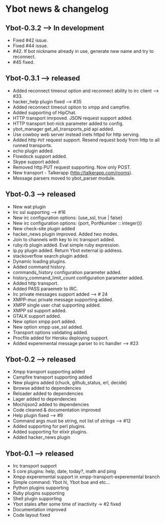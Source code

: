 # Ybot news & changelog

## Ybot-0.3.2 --> In development

  * Fixed #42 issue.
  * Fixed #44 issue.
  * #42. If bot nickname already in use, generate new name and try to reconnect.
  * #45 fixed.

## Ybot-0.3.1 --> released

  * Added reconnect timeout option and reconnect ability to irc client --> #33.
  * hacker_help plugin fixed --> #35
  * Added reconnect timeout option to xmpp and campfire.
  * Added supporting of HipChat.
  * HTTP transport imrpoved. JSON request support added.
  * HTTP transport bot-nick parameter added to config.
  * ybot_manager get_all_transports_pid api added.
  * Use cowboy web server instead inets httpd for http serving.
  * Added http `PUT` request support. Resend request body from http to all runned transports.
  * echo plugin added.
  * Flowdock support added.
  * Skype support added.
  * Removed http PUT request supporting. Now only POST.
  * New transport - Talkerapp (http://talkerapp.com/rooms).
  * Message parsers moved to ybot_parser module.

## Ybot-0.3 --> released

  * New wat plugin
  * Irc ssl supporting --> #16
  * New irc configuration options: {use_ssl, true | false}
  * New irc configuration options: {port, PortNumber :: integer()}
  * New check-site plugin added
  * hacker_news plugin improved. Added two modes.
  * Join to channels with key to irc transport added.
  * ruby.rb plugin added. Eval simple ruby expression.
  * ip.py plugin added. Return Ybot external ip address.
  * stackoverflow search plugin added.
  * Dynamic loading plugins.
  * Added command history.
  * commands_history configuration parameter added.
  * history_command_limit_count configuration parameter added.
  * Added http transport.
  * Added PASS paraemetr to IRC.
  * Irc private messages support added --> # 24
  * XMPP-muc private message supporting added.
  * XMPP single user chat supporting added.
  * XMPP ssl support added.
  * GTALK support added.
  * New option xmpp port added. 
  * New option xmpp use_ssl added.
  * Transport options validating added.
  * Procfile added for Heroku deploying support.
  * Added experemental message parser to irc handler --> #23

## Ybot-0.2 --> released

  * Xmpp transport supporting added
  * Campfire transport supporting added
  * New plugins added (chuck, github_status, erl, decide)
  * Ibrowse added to dependencies
  * Reloader added to dependencies
  * Lager added to dependencies
  * Mochijson2 added to dependencies
  * Code cleaned & documentation improved
  * Help plugin fixed --> #9
  * Command args must be string, not list of strings --> #12
  * Added supporting for perl plugins.
  * Added supporting for elixir plugins.
  * Added hacker_news plugin

## Ybot-0.1 --> released

  * Irc transport support
  * 5 core plugins: help, date, today?, math and ping
  * Xmpp experemental support in xmpp-transport-experemental branch
  * Simple command: Ybot hi, Ybot bue and etc...
  * Python plugins supporting
  * Ruby plugins supporting
  * Shell plugin supporting
  * Ybot stales after some time of inactivity -> #2 fixed
  * Documentation improved
  * Code layout fixed
